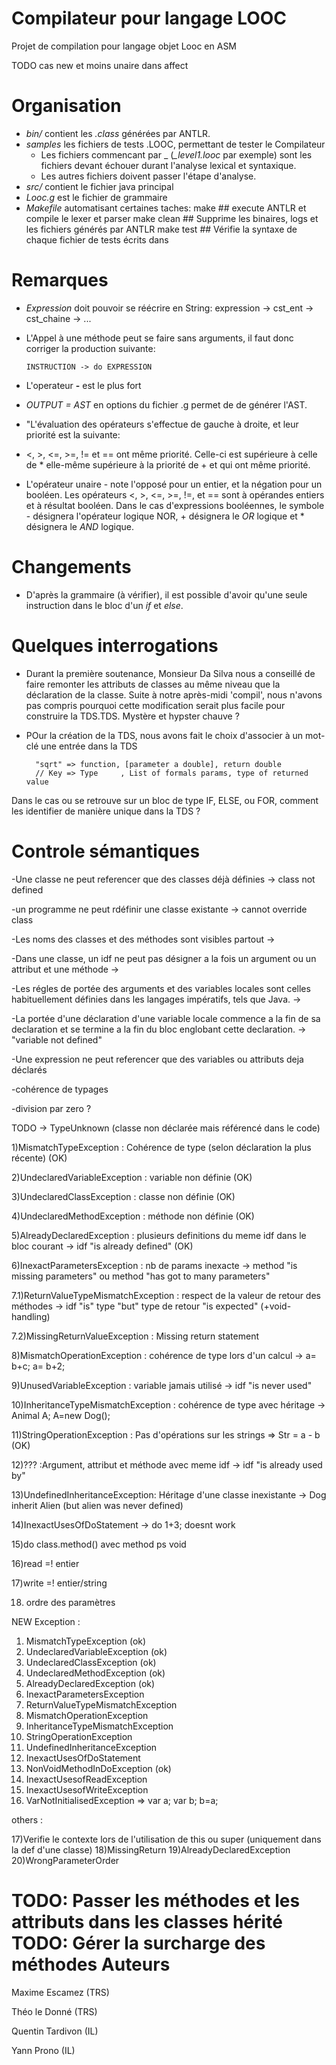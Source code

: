 # Compilateur pour langage LOOC

Projet de compilation pour langage objet Looc
en ASM

TODO
cas new et moins unaire dans affect

Organisation
===


- *bin/* contient les *.class* générées par ANTLR.
- *samples* les fichiers de tests .LOOC, permettant de tester le Compilateur
  - Les fichiers commencant par _ (*_level1.looc* par exemple) sont les fichiers devant échouer durant l'analyse lexical et syntaxique.
  - Les autres fichiers doivent passer l'étape d'analyse.
- *src/* contient le fichier java principal
- *Looc.g* est le fichier de grammaire
- *Makefile* automatisant certaines taches:
      make        ## execute ANTLR et compile le lexer et parser
      make clean  ## Supprime les binaires, logs et les fichiers générés par ANTLR
      make test   ## Vérifie la syntaxe de chaque fichier de tests écrits dans

<!---make parse  ## Lance TestLooc où il est possible d'écrire du contenu LOOC-->

Remarques
===

- *Expression* doit pouvoir se réécrire en String:
      expression  -> cst_ent
                  -> cst_chaine
                  -> ...

- L'Appel à une méthode peut se faire sans arguments, il faut donc corriger la production suivante:

      INSTRUCTION -> do EXPRESSION

- L'operateur **-** est le plus fort

- *OUTPUT = AST* en options du fichier .g permet de de générer l'AST.

-  "L'évaluation des opérateurs s'effectue de gauche à droite, et leur priorité est la suivante:
 - <,  >, <=, >=, != et ==  ont même priorité. Celle-ci est supérieure à celle de * elle-même supérieure à la priorité de + et qui ont même priorité.

 - L'opérateur unaire - note l'opposé pour un entier, et la négation pour un booléen. Les opérateurs
<, >, <=, >=, !=, et == sont à opérandes entiers et à résultat booléen. Dans le cas d'expressions booléennes, le symbole - désignera l'opérateur logique NOR, + désignera le *OR* logique et * désignera le *AND* logique.

Changements
==

- D'après la grammaire (à vérifier), il est possible d'avoir qu'une seule instruction dans le bloc d'un *if* et *else*.


Quelques interrogations
==

- Durant la première soutenance, Monsieur Da Silva nous a conseillé de faire remonter les attributs de classes au même niveau que la déclaration de la classe. Suite à notre après-midi 'compil', nous n'avons pas compris pourquoi cette modification serait plus facile pour construire la TDS.TDS. Mystère et hypster chauve ?
- POur la création de la TDS, nous avons fait le choix d'associer à un mot-clé une entrée dans la TDS

        "sqrt" => function, [parameter a double], return double
        // Key => Type     , List of formals params, type of returned value

Dans le cas ou se retrouve sur un bloc de type IF, ELSE, ou FOR, comment les identifier de manière unique dans la TDS ?




Controle sémantiques
====================

-Une classe ne peut referencer que des classes déjà définies -> class not defined

-un programme ne peut rdéfinir une classe existante -> cannot override class

-Les noms des classes et des méthodes sont visibles partout ->

-Dans une classe, un idf ne peut pas désigner a la fois un argument ou un attribut et une méthode ->

-Les régles de portée des arguments et des variables locales sont celles habituellement définies dans les langages impératifs, tels que Java. ->

-La portée d'une déclaration d'une variable locale commence a la fin de sa declaration et se termine a la fin du bloc englobant cette declaration. -> "variable not defined"

-Une expression ne peut referencer que des variables ou attributs deja déclarés

-cohérence de typages

-division par zero ?











TODO -> TypeUnknown (classe non déclarée mais référencé dans le code)


1)MismatchTypeException : Cohérence de type (selon déclaration la plus récente) (OK)



2)UndeclaredVariableException : variable non définie (OK)   



3)UndeclaredClassException : classe non définie  (OK)    



4)UndeclaredMethodException : méthode non définie (OK)




5)AlreadyDeclaredException : plusieurs definitions du meme idf dans le bloc courant -> idf "is already defined" (OK)




6)InexactParametersException : nb de params inexacte -> method "is missing parameters" ou method "has got to many parameters"  



7.1)ReturnValueTypeMismatchException : respect de la valeur de retour des méthodes -> idf "is" type "but" type de retour "is expected"    (+void-handling)

7.2)MissingReturnValueException : Missing return statement


8)MismatchOperationException : cohérence de type lors d'un calcul ->  a= b+c; a= b+2;       


9)UnusedVariableException : variable jamais utilisé -> idf "is never used"                                               



10)InheritanceTypeMismatchException :  cohérence de type avec héritage -> Animal A; A=new Dog();       



11)StringOperationException : Pas d'opérations sur les strings => Str = a - b  (OK)



12)??? :Argument, attribut et méthode avec meme idf -> idf "is already used by"


13)UndefinedInheritanceException: Héritage d'une classe inexistante -> Dog inherit Alien (but alien was never defined)

14)InexactUsesOfDoStatement -> do 1+3; doesnt work

15)do class.method() avec method ps void

16)read =! entier

17)write =! entier/string

18) ordre des paramètres



NEW Exception :

1) MismatchTypeException (ok)
2) UndeclaredVariableException  (ok)
3) UndeclaredClassException (ok)
4) UndeclaredMethodException (ok)
5) AlreadyDeclaredException (ok)
6) InexactParametersException
7) ReturnValueTypeMismatchException
8) MismatchOperationException
9) InheritanceTypeMismatchException
10) StringOperationException
11) UndefinedInheritanceException
12) InexactUsesOfDoStatement
13) NonVoidMethodInDoException  (ok)
14) InexactUsesofReadException
15) InexactUsesofWriteException
16) VarNotInitialisedException => var a; var b; b=a;

others :


17)Verifie le contexte lors de l'utilisation de this ou super (uniquement dans la def d'une classe)
18)MissingReturn
19)AlreadyDeclaredException
20)WrongParameterOrder

TODO: Passer les méthodes et les attributs dans les classes hérité
TODO: Gérer la surcharge des méthodes
Auteurs
==

Maxime Escamez (TRS)

Théo le Donné (TRS)

Quentin Tardivon (IL)

Yann Prono (IL)
